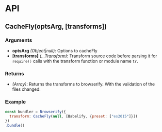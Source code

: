# API

## CacheFly(optsArg, [transforms])

### Arguments

- **optsArg** *(Object|null)*: Options to cacheFly
- **[transforms]** *(...[Transform][Browserify Transform])*: Transform source code before parsing it for `require()` calls with the transform function or module name `tr`.

### Returns

- *(Array)*: Returns the transforms to browserify. With the validation of the files changed.

### Example
```javascript
const bundler = Browserify({
  transform: CacheFly(null, [Babelify, {preset: ["es2015"]}])
})
.bundle()
```

[Browserify Transform]: https://github.com/substack/module-deps#transforms
